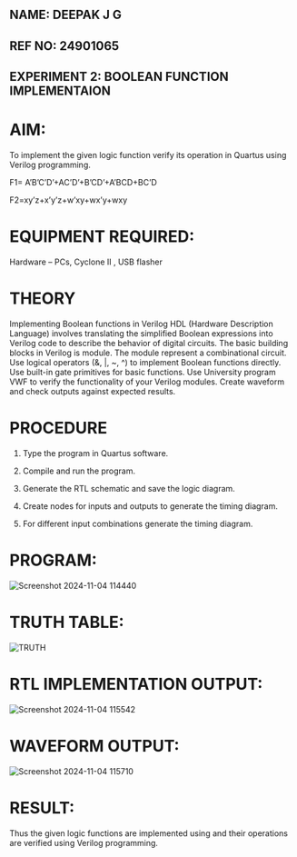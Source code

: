 ## NAME: DEEPAK J G
## REF NO: 24901065
## EXPERIMENT 2: BOOLEAN FUNCTION IMPLEMENTAION

# AIM:

To implement the given logic function verify its operation in Quartus using Verilog programming.

F1= A’B’C’D’+AC’D’+B’CD’+A’BCD+BC’D 

F2=xy’z+x’y’z+w’xy+wx’y+wxy

# EQUIPMENT REQUIRED:
Hardware – PCs, Cyclone II , USB flasher

# THEORY
Implementing Boolean functions in Verilog HDL (Hardware Description Language)
involves translating the simplified Boolean expressions into Verilog code to describe
the behavior of digital circuits. The basic building blocks in Verilog is module. The
module represent a combinational circuit. Use logical operators (&, |, ~, ^) to
implement Boolean functions directly. Use built-in gate primitives for basic functions.
Use University program VWF to verify the functionality of your Verilog modules.
Create waveform and check outputs against expected results.


# PROCEDURE

1.	Type the program in Quartus software.

2.	Compile and run the program.

3.	Generate the RTL schematic and save the logic diagram.

4.	Create nodes for inputs and outputs to generate the timing diagram.

5.	For different input combinations generate the timing diagram.


# PROGRAM:

![Screenshot 2024-11-04 114440](https://github.com/user-attachments/assets/ee924e28-109e-4706-826c-5ac2eaab5c82)


# TRUTH TABLE:
![TRUTH](https://github.com/user-attachments/assets/3afa3bcc-6cd9-4c72-8fe4-4fa207da3ec7)


# RTL IMPLEMENTATION OUTPUT:
![Screenshot 2024-11-04 115542](https://github.com/user-attachments/assets/9866b24f-81d0-4a14-becb-e14bfb318f40)


# WAVEFORM OUTPUT:

![Screenshot 2024-11-04 115710](https://github.com/user-attachments/assets/f89c50d9-c2e9-4874-91c4-511652d0d599)

# RESULT:

Thus the given logic functions are implemented using and their operations are verified using Verilog programming.

